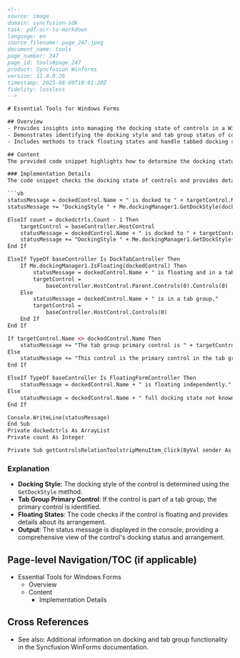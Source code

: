 ```html
<!-- 
source: image
domain: syncfusion-sdk
task: pdf-ocr-to-markdown
language: en
source_filename: page_247.jpeg
document_name: tools
page_number: 247
page_id: tools#page_247
product: Syncfusion Winforms
version: 11.4.0.26
timestamp: 2025-08-09T10:01:20Z
fidelity: lossless
-->

# Essential Tools for Windows Forms

## Overview
- Provides insights into managing the docking state of controls in a Windows Forms application.
- Demonstrates identifying the docking style and tab group status of controls.
- Includes methods to track floating states and handle tabbed docking scenarios.

## Content
The provided code snippet highlights how to determine the docking status, tab group affiliation, and floating states of controls in a Windows Forms application. Below is an explanation and the reconstructed code:

### Implementation Details
The code snippet checks the docking state of controls and provides details about their arrangement (e.g., whether they are docked, tabbed, or floating). It also identifies the primary control in a tab group and indicates if the control is floating independently.

```vb
statusMessage = dockedControl.Name + " is docked to " + targetControl.Name + "."
statusMessage += "DockingStyle " + Me.dockingManager1.GetDockStyle(dockedControl)

ElseIf count = dockedctrls.Count - 1 Then
    targetControl = baseController.HostControl
    statusMessage = dockedControl.Name + " is docked to " + targetControl.Name + "."
    statusMessage += "DockingStyle " + Me.dockingManager1.GetDockStyle(dockedControl)
End If

ElseIf TypeOf baseController Is DockTabController Then
    If Me.dockingManager1.IsFloating(dockedControl) Then
        statusMessage = dockedControl.Name + " is floating and in a tab group."
        targetControl =
            baseController.HostControl.Parent.Controls(0).Controls(0)
    Else
        statusMessage = dockedControl.Name + " is in a tab group."
        targetControl =
            baseController.HostControl.Controls(0)
    End If
End If

If targetControl.Name <> dockedControl.Name Then
    statusMessage += "The tab group primary control is " + targetControl.Name + "."
Else
    statusMessage += "This control is the primary control in the tab group."
End If

ElseIf TypeOf baseController Is FloatingFormController Then
    statusMessage = dockedControl.Name + " is floating independently."
Else
    statusMessage = dockedControl.Name + " full docking state not known."
End If

Console.WriteLine(statusMessage)
End Sub
Private dockedctrls As ArrayList
Private count As Integer

Private Sub getControlsRelationToolstripMenuItem_Click(ByVal sender As
```

### Explanation
- **Docking Style**: The docking style of the control is determined using the `GetDockStyle` method.
- **Tab Group Primary Control**: If the control is part of a tab group, the primary control is identified.
- **Floating States**: The code checks if the control is floating and provides details about its arrangement.
- **Output**: The status message is displayed in the console, providing a comprehensive view of the control's docking status and arrangement.

## Page-level Navigation/TOC (if applicable)
- Essential Tools for Windows Forms
  - Overview
  - Content
    - Implementation Details

## Cross References
- See also: Additional information on docking and tab group functionality in the Syncfusion WinForms documentation.

<!-- tags: [windows forms, controls, docking, synchronization, syncfusion, tabs, floating controls] keywords: [statusMessage, DockStyle, DockTabController, FloatingFormController, tab group, primary control, full docking, floating independently] -->
```

